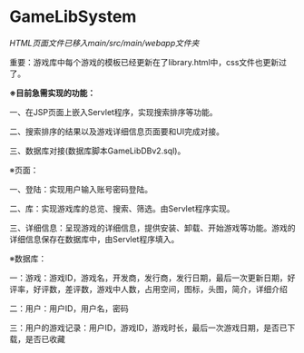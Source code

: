 # GameLibSystem

_HTML页面文件已移入main/src/main/webapp文件夹_

重要：游戏库中每个游戏的模板已经更新在了library.html中，css文件也更新过了。

**※目前急需实现的功能：**

一、在JSP页面上嵌入Servlet程序，实现搜索排序等功能。

二、搜索排序的结果以及游戏详细信息页面要和UI完成对接。

三、数据库对接(数据库脚本GameLibDBv2.sql)。

※页面：

一、登陆：实现用户输入账号密码登陆。

二、库：实现游戏库的总览、搜索、筛选。由Servlet程序实现。

三、详细信息：呈现游戏的详细信息，提供安装、卸载、开始游戏等功能。游戏的详细信息保存在数据库中，由Servlet程序填入。

※数据库：

一：游戏：游戏ID，游戏名，开发商，发行商，发行日期，最后一次更新日期，好评率，好评数，差评数，游戏中人数，占用空间，图标，头图，简介，详细介绍

二：用户：用户ID，用户名，密码

三：用户的游戏记录：用户ID，游戏ID，游戏时长，最后一次游戏日期，是否已下载，是否已收藏